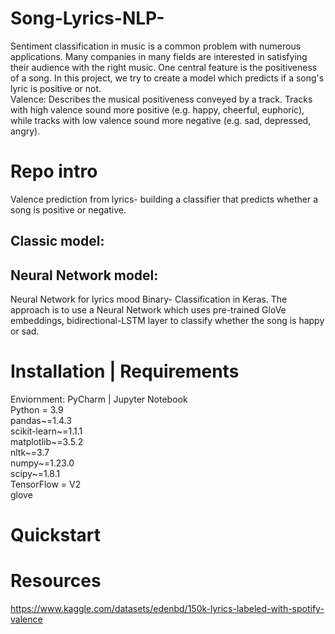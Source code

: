 # Song-Lyrics-NLP-
Sentiment classification in music is a common problem with numerous applications. Many companies in many fields are interested in satisfying their audience with the right music. One central feature is the positiveness of a song. In this project, we try to create a model which predicts if a song's lyric is positive or not.
<br>
Valence: Describes the musical positiveness conveyed by a track. Tracks with high valence sound more positive (e.g. happy, cheerful, euphoric), while tracks with low valence sound more negative (e.g. sad, depressed, angry).


# Repo intro
Valence prediction from lyrics- building a classifier that predicts whether a song is positive or negative.


## Classic model:


## Neural Network model:
Neural Network for lyrics mood Binary- Classification in Keras.
The approach is to use a Neural Network which uses pre-trained GloVe embeddings, bidirectional-LSTM layer to classify whether the song is happy or sad.
# Installation | Requirements

Enviornment: PyCharm | Jupyter Notebook
<br>
Python = 3.9
<br>
pandas~=1.4.3
<br>
scikit-learn~=1.1.1
<br>
matplotlib~=3.5.2
<br>
nltk~=3.7
<br>
numpy~=1.23.0
<br>
scipy~=1.8.1
<br>
TensorFlow = V2
<br>
glove

# Quickstart


# Resources
https://www.kaggle.com/datasets/edenbd/150k-lyrics-labeled-with-spotify-valence
